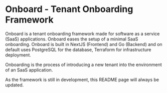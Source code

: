 # Onboard - Tenant Onboarding Framework

Onboard is a tenant onboarding framework made for software as a service (SaaS) applications. 
Onboard eases the setup of a minimal SaaS onboarding. Onboard is built in NextJS (Frontend) and Go (Backend) 
and on default uses PostgreSQL for the database, Terraform for infrastructure deployment.

Onboarding is the process of introducing a new tenant into the environment of an SaaS application.

As the framework is still in development, this README page will always be updated.
